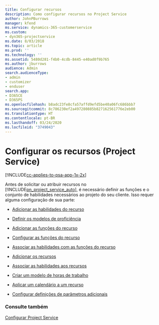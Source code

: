 ```yaml
---
title: Configurar recursos
description: Como configurar recursos no Project Service
author: JohnPBurrows
manager: kfend
ms.service: dynamics-365-customerservice
ms.custom:
- dyn365-projectservice
ms.date: 8/03/2018
ms.topic: article
ms.prod: ''
ms.technology: ''
ms.assetid: 5480d281-f4b0-4cdb-8445-e40ad0f9b765
ms.author: jburrows
audience: Admin
search.audienceType:
- admin
- customizer
- enduser
search.app:
- D365CE
- D365PS
ms.openlocfilehash: b8adc23fe8cfa57affd9efd5be40a06fc686bbb7
ms.sourcegitcommit: 8c786230ef2a497280885b827162561776e2eb00
ms.translationtype: HT
ms.contentlocale: pt-BR
ms.lasthandoff: 03/24/2020
ms.locfileid: "3749043"
---
```

# <a name="set-up-resources-project-service"></a>Configurar os recursos (Project Service)

[!INCLUDE[cc-applies-to-psa-app-1x-2x](../includes/cc-applies-to-psa-app-1x-2x.md)]

Antes de solicitar ou atribuir recursos no [!INCLUDE[pn_project_service_auto](../includes/pn-project-service-auto.md)], é necessário definir as funções e o conjunto de habilidades necessários ao projeto do seu cliente. Isso requer alguma configuração de sua parte:  
  
-   [Adicionar as habilidades do recurso](../project-service/add-resource-skills.md)  
  
-   [Definir os modelos de proficiência](../project-service/set-up-proficiency-models.md)  
  
-   [Adicionar as funções do recurso](../project-service/add-resource-roles.md)  
  
-   [Configurar as funções do recurso](../project-service/configure-resource-roles.md)  
  
-   [Associar as habilidades com as funções do recurso](../project-service/associate-skills-with-resource-roles.md)  
  
-   [Adicionar os recursos](../project-service/add-resources.md)  
  
-   [Associar as habilidades aos recursos](../project-service/associate-skills-with-resources.md)  
  
-   [Criar um modelo de horas de trabalho](../project-service/create-work-hours-template.md)  
  
-   [Aplicar um calendário a um recurso](../project-service/apply-calendar-resource.md)  
  
-   [Configurar definições de parâmetros adicionais](../project-service/configure-additional-parameters-settings.md)  
  
### <a name="see-also"></a>Consulte também  
 [Configurar Project Service](../project-service/configure.md)

